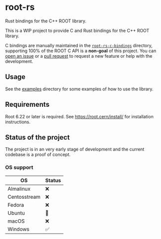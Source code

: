 # root-rs
 Rust bindings for the C++ ROOT library.

This is a WIP project to provide C and Rust bindings for the C++ ROOT library.

C bindings are manually maintained in the [`root-rs-c-bindings`](./root-rs-c-bindings/) directory, supporting 100% of the ROOT C API is a **non-goal** of this project. You can [open an issue](https://github.com/LucaCiucci/root-rs/issues) or a [pull request](https://github.com/LucaCiucci/root-rs/pulls) to request a new feature or help with the development.

## Usage

See the [examples](./examples/) directory for some examples of how to use the library.

## Requirements

Root 6.22 or later is required. See <https://root.cern/install/> for installation instructions.

## Status of the project

The project is in an very early stage of development and the current codebase is a proof of concept.

### OS support

| OS      | Status |
| ------- | ------ |
| Almalinux | ❌ |
| Centosstream | ❌ |
| Fedora | ❌ |
| Ubuntu | 🚧 |
| macOS | ❌ |
| Windows | ✅ |